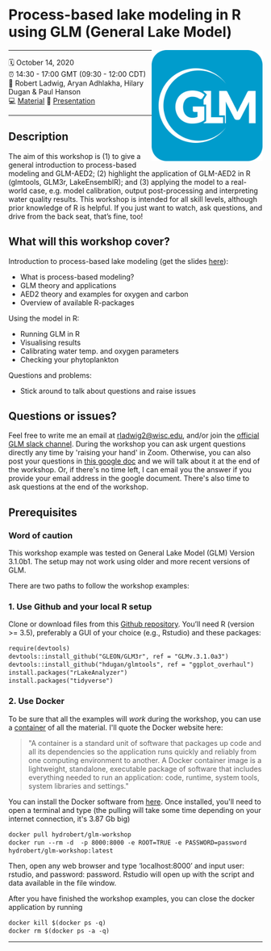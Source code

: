 # Process-based lake modeling in R using GLM (General Lake Model)
<a href="url"><img src="GLM_hex.png" align="right" height="220" width="220" ></a>

-----

:spiral_calendar: October 14, 2020  
:alarm_clock:     14:30 - 17:00 GMT (09:30 - 12:00 CDT)  
:busts_in_silhouette: Robert Ladwig, Aryan Adhlakha, Hilary Dugan & Paul Hanson    
:computer: [Material](https://github.com/robertladwig/GLM_workshop) 
:open_book: [Presentation](https://github.com/gsagleon/G21.5_GSA_workshop/blob/master/GLM/GLM_workshop.pdf)

-----

## Description

The aim of this workshop is (1) to give a general introduction to process-based modeling and GLM-AED2; (2) highlight the application of GLM-AED2 in R (glmtools, GLM3r, LakeEnsemblR); and (3) applying the model to a real-world case, e.g. model calibration, output post-processing and interpreting water quality results. This workshop is intended for all skill levels, although prior knowledge of R is helpful. If you just want to watch, ask questions, and drive from the back seat, that’s fine, too!

## What will this workshop cover?

Introduction to process-based lake modeling (get the slides [here](https://github.com/gsagleon/G21.5_GSA_workshop/blob/master/GLM/GLM_workshop.pdf)):
  - What is process-based modeling?
  - GLM theory and applications
  - AED2 theory and examples for oxygen and carbon
  - Overview of available R-packages
  
Using the model in R:
  - Running GLM in R
  - Visualising results
  - Calibrating water temp. and oxygen parameters
  - Checking your phytoplankton

Questions and problems:
  - Stick around to talk about questions and raise issues 
  
## Questions or issues?
Feel free to write me an email at rladwig2@wisc.edu, and/or join the [official GLM slack channel](https://join.slack.com/t/general-lake-model/shared_invite/zt-a7pyrxhj-oe4dYm6oLQfk1r_ZGLFTwQ).
During the workshop you can ask urgent questions directly any time by 'raising your hand' in Zoom. 
Otherwise, you can also post your questions in [this google doc](https://docs.google.com/document/d/1uKsswTH4W1qZe8smbGfnsfKMdcur_cPIHcCMpI3GsPM/edit?usp=sharing) and we will talk about it at the end of the workshop. Or, if there's no time left, I can email you the answer if you provide your email address in the google document. There's also time to ask questions at the end of the workshop.

## Prerequisites
  
  ### Word of caution
This workshop example was tested on General Lake Model (GLM) Version 3.1.0b1. The setup may not work using older and more recent versions of GLM.

There are two paths to follow the workshop examples:
  ### 1. Use Github and your local R setup
  Clone or download files from this [Github repository](https://github.com/robertladwig/GLM_workshop). 
  You’ll need R (version >= 3.5), preferably a GUI of your choice (e.g., Rstudio) and these packages: 
  ``` 
  require(devtools)
  devtools::install_github("GLEON/GLM3r", ref = "GLMv.3.1.0a3")
  devtools::install_github("hdugan/glmtools", ref = "ggplot_overhaul")
  install.packages("rLakeAnalyzer")
  install.packages("tidyverse")
  ```
  ### 2. Use Docker
  To be sure that all the examples will *work* during the workshop, you can use a [container](https://hub.docker.com/r/hydrobert/glm-workshop) of all the material. I'll quote the Docker website here: 
  > "A container is a standard unit of software that packages up code and all its dependencies so the application runs quickly and reliably from one computing environment to another. A Docker container image is a lightweight, standalone, executable package of software that includes everything needed to run an application: code, runtime, system tools, system libraries and settings." 
  
  You can install the Docker software from [here](https://docs.docker.com/get-docker/). Once installed, you'll need to open a terminal and type (the pulling will take some time depending on your internet connection, it's 3.87 Gb big)
  ```
  docker pull hydrobert/glm-workshop
  docker run --rm -d  -p 8000:8000 -e ROOT=TRUE -e PASSWORD=password hydrobert/glm-workshop:latest
  ```
  Then, open any web browser and type ‘localhost:8000’ and input user: rstudio, and password: password. Rstudio will open up with the script and data available in the file window. 
  
  After you have finished the workshop examples, you can close the docker application by running
  ```
  docker kill $(docker ps -q)
  docker rm $(docker ps -a -q)
  ```
  
  
-----
